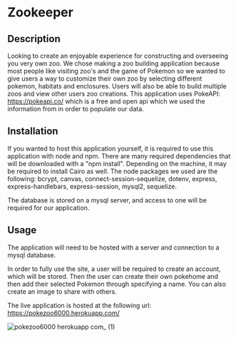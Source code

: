 # Zookeeper

## Description

Looking to create an enjoyable experience for constructing and overseeing you very own zoo. We chose making a zoo building application because most people like visiting zoo's and the game of Pokemon so we wanted to give users a way to customize their own zoo by selecting different pokemon, habitats and enclosures. Users will also be able to build multiple zoos and view other users zoo creations. This application uses PokeAPI: https://pokeapi.co/ which is a free and open api which we used the information from in order to populate our data.

## Installation

If you wanted to host this application yourself, it is required to use this application with node and npm. There are many required dependencies that will be downloaded with a "npm install". Depending on the machine, it may be required to install Cairo as well. The node packages we used are the following: bcrypt, canvas, connect-session-sequelize, dotenv, express, express-handlebars, express-session, mysql2, sequelize.

The database is stored on a mysql server, and access to one will be required for our application.

## Usage

The application will need to be hosted with a server and connection to a mysql database.

In order to fully use the site, a user will be required to create an account, which will be stored. Then the user can create their own pokehome and then add their selected Pokemon through specifying a name. You can also create an image to share with others.

The live application is hosted at the following url:
https://pokezoo6000.herokuapp.com/

![pokezoo6000 herokuapp com_ (1)](https://github.com/tbohn2/Zookeeper/assets/124842865/05c5de1b-1463-46e9-b12f-4c0821867cfe)
